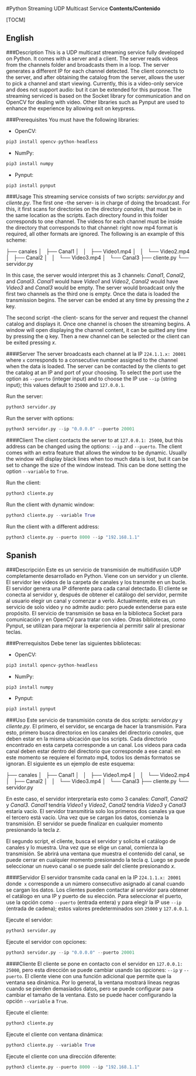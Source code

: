 #Python Streaming UDP Multicast Service
**Contents/Contenido**

[TOCM]
## English
###Description
This is a UDP multicast streaming service fully developed on Python. It comes with a server and a client. The server reads videos from the channels folder and broadcasts them in a loop. The server generates a different IP for each channel detected. The client connects to the server, and after obtaining the catalog from the server, allows the user to pick a channel and start viewing. Currently, this is a video-only service and does not support audio: but it can be extended for this purpose. The streaming serviced is based on the Socket library for communication and on OpenCV for dealing with video. Other libraries such as Pynput are used to enhance the experience by allowing exit on keypress.

###Prerequisites
You must have the following libraries:
- OpenCV:
```python
pip3 install opencv-python-headless
```
- NumPy:
```python
pip3 install numpy
```
- Pynput:
```python
pip3 install pynput
```

###Usage
This streaming service consists of two scripts: _servidor.py_ and _cliente.py_. The first one -the server- is in charge of doing the broadcast. For this, it first scans for directories on the directory _canales_, that must be in the same location as the scripts. Each directory found in this folder corresponds to one channel. The videos for each channel must be inside the directory that corresponds to that channel: right now mp4 format is required, all other formats are ignored. The following is an example of this scheme:

├── canales
│   ├── Canal1
│   │   ├── Video1.mp4
│   │   └── Video2.mp4
│   ├── Canal2
│   │   └── Video3.mp4
│   └── Canal3
├── cliente.py
└── servidor.py

In this case, the server would interpret this as 3 channels: _Canal1_, _Canal2_, and _Canal3_. _Canal1_ would have _Video1_ and _Video2_, _Canal2_ would have _Video3_ and _Canal3_ would be empty. The server would broadcast only the first two channels as the third one is empty. Once the data is loaded the transmission begins. The server can be ended at any time by pressing the _z_ key.

The second script -the client- scans for the server and request the channel catalog and displays it. Once one channel is chosen the streaming begins. A window will open displaying the channel content, it can be quitted any time by pressing the _q_ key. Then a new channel can be selected or the client can be exited pressing _x_.

####Server
The server broadcasts each channel at la IP `224.1.1.x: 20001` where `x` corresponds to a consecutive number assigned to the channel when the data is loaded. The server can be contacted by the clients to get the catalog at an IP and port of your choosing. To select the port use the option as `--puerto` (integer input) and to choose the IP use `--ip` (string input); this values default to `25000` and `127.0.0.1`.

Run the server:
```python
python3 servidor.py
```

Run the server with options:
```python
python3 servidor.py --ip "0.0.0.0" --puerto 20001
```

####Client
The client contacts the server to at `127.0.0.1: 25000`, but this address can be changed using the options: `--ip` and `--puerto`. The client comes with an extra feature that allows the window to be dynamic. Usually the window will display black lines when too much data is lost, but it can be set to change the size of the window instead. This can be done setting the option `--variable` to `True`.

Run the client:
```python
python3 cliente.py
```

Run the client with dynamic window:
```python
python3 cliente.py --variable True
```

Run the client with a different address:
```python
python3 cliente.py --puerto 8000 --ip "192.168.1.1"
```

## Spanish
###Descripción
Este es un servicio de transmisión de multidifusión UDP completamente desarrollado en Python. Viene con un servidor y un cliente. El servidor lee videos de la carpeta de canales y los transmite en un bucle. El servidor genera una IP diferente para cada canal detectado. El cliente se conecta al servidor y, después de obtener el catálogo del servidor, permite al usuario elegir un canal y comenzar a verlo. Actualmente, este es un servicio de solo video y no admite audio: pero puede extenderse para este propósito. El servicio de transmisión se basa en la biblioteca Socket para comunicación y en OpenCV para tratar con video. Otras bibliotecas, como Pynput, se utilizan para mejorar la experiencia al permitir salir al presionar teclas.

###Prerrequisitos
Debe tener las siguientes bibliotecas:
- OpenCV:
```python
pip3 install opencv-python-headless
```
- NumPy:
```python
pip3 install numpy
```
- Pynput:
```python
pip3 install pynput
```

###Uso
Este servicio de transmisión consta de dos scripts: _servidor.py_ y _cliente.py_. El primero, el servidor, se encarga de hacer la transmisión. Para esto, primero busca directorios en los canales del directorio _canales_, que deben estar en la misma ubicación que los scripts. Cada directorio encontrado en esta carpeta corresponde a un canal. Los videos para cada canal deben estar dentro del directorio que corresponde a ese canal: en este momento se requiere el formato mp4, todos los demás formatos se ignoran. El siguiente es un ejemplo de este esquema:

├── canales
│   ├── Canal1
│   │   ├── Video1.mp4
│   │   └── Video2.mp4
│   ├── Canal2
│   │   └── Video3.mp4
│   └── Canal3
├── cliente.py
└── servidor.py

En este caso, el servidor interpretaría esto como 3 canales: _Canal1_, _Canal2_ y _Canal3_. _Canal1_ tendría _Video1_ y _Video2_, _Canal2_ tendría _Video3_ y _Canal3_ estaría vacío. El servidor transmitiría solo los primeros dos canales ya que el tercero está vacío. Una vez que se cargan los datos, comienza la transmisión. El servidor se puede finalizar en cualquier momento presionando la tecla _z_.

El segundo script, el cliente, busca el servidor y solicita el catálogo de canales y lo muestra. Una vez que se elige un canal, comienza la transmisión. Se abrirá una ventana que muestra el contenido del canal, se puede cerrar en cualquier momento presionando la tecla _q_. Luego se puede seleccionar un nuevo canal o se puede salir del cliente presionando _x_.

####Servidor
El servidor transmite cada canal en la IP `224.1.1.x: 20001` donde` x` corresponde a un número consecutivo asignado al canal cuando se cargan los datos. Los clientes pueden contactar al servidor para obtener el catálogo en una IP y puerto de su elección. Para seleccionar el puerto, use la opción como `--puerto` (entrada entera) y para elegir la IP use `--ip` (entrada de cadena); estos valores predeterminados son `25000` y `127.0.0.1`.

Ejecute el servidor:
```python
python3 servidor.py
```

Ejecute el servidor con opciones:
```python
python3 servidor.py --ip "0.0.0.0" --puerto 20001
```

####Cliente
El cliente se pone en contacto con el servidor en `127.0.0.1: 25000`, pero esta dirección se puede cambiar usando las opciones: `--ip` y `--puerto`. El cliente viene con una función adicional que permite que la ventana sea dinámica. Por lo general, la ventana mostrará líneas negras cuando se pierden demasiados datos, pero se puede configurar para cambiar el tamaño de la ventana. Esto se puede hacer configurando la opción `--variable` a `True`.

Ejecute el cliente:
```python
python3 cliente.py
```

Ejecute el cliente con ventana dinámica:
```python
python3 cliente.py --variable True
```

Ejecute el cliente con una dirección diferente:
```python
python3 cliente.py --puerto 8000 --ip "192.168.1.1"
```
